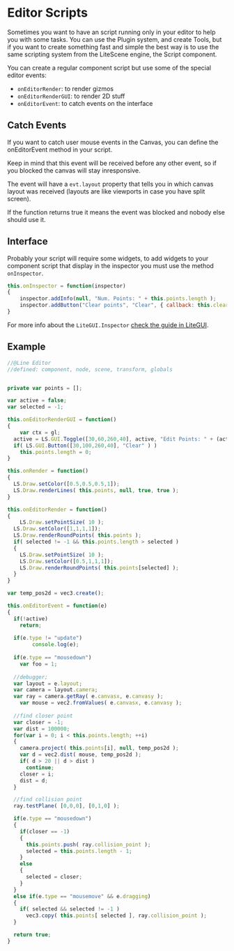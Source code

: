 # Editor Scripts

Sometimes you want to have an script running only in your editor to help you with some tasks.
You can use the Plugin system, and create Tools, but if you want to create something fast and simple the best way is to use the same scripting system from the LiteScene engine, the Script component.

You can create a regular component script but use some of the special editor events:

- ```onEditorRender```: to render gizmos
- ```onEditorRenderGUI```: to render 2D stuff
- ```onEditorEvent```: to catch events on the interface

## Catch Events

If you want to catch user mouse events in the Canvas, you can define the onEditorEvent method in your script.

Keep in mind that this event will be received before any other event, so if you blocked the canvas will stay inresponsive.

The event will have a ```evt.layout``` property that tells you in which canvas layout was received (layouts are like viewports in case you have split screen).

If the function returns true it means the event was blocked and nobody else should use it.

## Interface

Probably your script will require some widgets, to add widgets to your component script that display in the inspector you must use the method ```onInspector```.

```js
this.onInspector = function(inspector)
{
	inspector.addInfo(null, "Num. Points: " + this.points.length );
	inspector.addButton("Clear points", "Clear", { callback: this.clearPoints.bind(this) } );
}
```

For more info about the ```LiteGUI.Inspector``` [check the guide in LiteGUI](https://github.com/jagenjo/litegui.js/blob/master/guides/inspector.md).

## Example

```js
//@Line Editor
//defined: component, node, scene, transform, globals


private var points = [];

var active = false;
var selected = -1;

this.onEditorRenderGUI = function()
{
	var ctx = gl;
  active = LS.GUI.Toggle([30,60,260,40], active, "Edit Points: " + (active ? "On": "Off") );
  if( LS.GUI.Button([30,100,260,40], "Clear" ) )
    this.points.length = 0;
}

this.onRender = function()
{
  LS.Draw.setColor([0.5,0.5,0.5,1]);
  LS.Draw.renderLines( this.points, null, true, true );
}

this.onEditorRender = function()
{
	LS.Draw.setPointSize( 10 );
  LS.Draw.setColor([1,1,1,1]);
  LS.Draw.renderRoundPoints( this.points );
  if( selected != -1 && this.points.length > selected )
  {
    LS.Draw.setPointSize( 10 );
    LS.Draw.setColor([0.5,1,1,1]);
    LS.Draw.renderRoundPoints( this.points[selected] );
  } 
}

var temp_pos2d = vec3.create();

this.onEditorEvent = function(e)
{
  if(!active)
    return;
  
  if(e.type != "update")
		console.log(e);
  
  if(e.type == "mousedown")
  	var foo = 1;
  
  //debugger;
  var layout = e.layout;
  var camera = layout.camera;
  var ray = camera.getRay( e.canvasx, e.canvasy );
	var mouse = vec2.fromValues( e.canvasx, e.canvasy );
  
  //find closer point
  var closer = -1;
  var dist = 100000;
  for(var i = 0; i < this.points.length; ++i)
  {
    camera.project( this.points[i], null, temp_pos2d );
    var d = vec2.dist( mouse, temp_pos2d );
    if( d > 20 || d > dist )
      continue;
    closer = i;
    dist = d;
  }

  //find collision point
  ray.testPlane( [0,0,0], [0,1,0] );

  if(e.type == "mousedown")
  {
    if(closer == -1)
    {
      this.points.push( ray.collision_point );
      selected = this.points.length - 1;
    }
    else
    {
      selected = closer;
    }
  }
  else if(e.type == "mousemove" && e.dragging)
  {
    if( selected && selected != -1 )      
      vec3.copy( this.points[ selected ], ray.collision_point );
  }

  return true;
}
```
